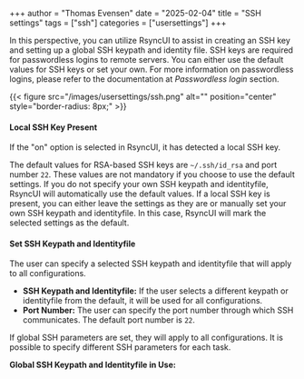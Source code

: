 +++
author = "Thomas Evensen"
date = "2025-02-04"
title =  "SSH settings"
tags = ["ssh"]
categories = ["usersettings"]
+++

In this perspective, you can utilize RsyncUI to assist in creating an SSH key and setting up a global SSH keypath and identity file.
SSH keys are required for passwordless logins to remote servers. You can either use the default values for SSH keys or set your own.
For more information on passwordless logins, please refer to the documentation at *Passwordless login* section.

{{< figure src="/images/usersettings/ssh.png" alt="" position="center" style="border-radius: 8px;" >}}

#### Local SSH Key Present

If the "on" option is selected in RsyncUI, it has detected a local SSH key.

The default values for RSA-based SSH keys are `~/.ssh/id_rsa` and port number `22`. These values are not mandatory if you choose to
use the default settings. If you do not specify your own SSH keypath and identityfile, RsyncUI will automatically use the default values.
If a local SSH key is present, you can either leave the settings as they are or manually set your own SSH keypath and identityfile.
In this case, RsyncUI will mark the selected settings as the default.

#### Set SSH Keypath and Identityfile

The user can specify a selected SSH keypath and identityfile that will apply to all configurations.

- **SSH Keypath and Identityfile:** If the user selects a different keypath or identityfile from the default, it will be used for all configurations.
- **Port Number:** The user can specify the port number through which SSH communicates. The default port number is `22`.

If global SSH parameters are set, they will apply to all configurations. It is possible to specify different SSH parameters for each task.

**Global SSH Keypath and Identityfile in Use:**

